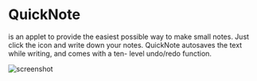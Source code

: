 # QuickNote

is an applet to provide the easiest possible way to make small notes. Just click the icon and write down your notes. QuickNote autosaves the text while writing, and comes with a ten- level undo/redo function.

![screenshot](https://github.com/UbuntuBudgie/budgie-extras/blob/master/budgie-quicknote/quicknote.png)


